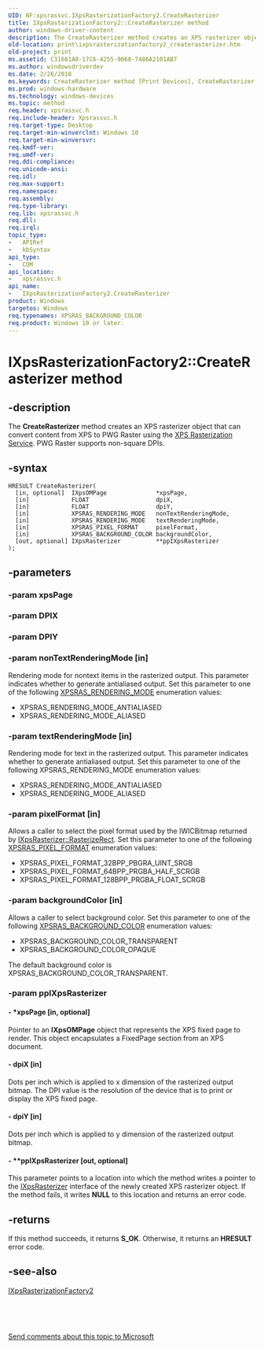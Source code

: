 ```yaml
---
UID: NF:xpsrassvc.IXpsRasterizationFactory2.CreateRasterizer
title: IXpsRasterizationFactory2::CreateRasterizer method
author: windows-driver-content
description: The CreateRasterizer method creates an XPS rasterizer object that can convert content from XPS to PWG Raster using the XPS Rasterization Service. PWG Raster supports non-square DPIs.
old-location: print\ixpsrasterizationfactory2_createrasterizer.htm
old-project: print
ms.assetid: C31681A0-17C6-4255-9068-7486A2101AB7
ms.author: windowsdriverdev
ms.date: 2/26/2018
ms.keywords: CreateRasterizer method [Print Devices], CreateRasterizer method [Print Devices], IXpsRasterizationFactory2 interface, CreateRasterizer,IXpsRasterizationFactory2.CreateRasterizer, IXpsRasterizationFactory2, IXpsRasterizationFactory2 interface [Print Devices], CreateRasterizer method, IXpsRasterizationFactory2::CreateRasterizer, print.ixpsrasterizationfactory2_createrasterizer, xpsrassvc/IXpsRasterizationFactory2::CreateRasterizer
ms.prod: windows-hardware
ms.technology: windows-devices
ms.topic: method
req.header: xpsrassvc.h
req.include-header: Xpsrassvc.h
req.target-type: Desktop
req.target-min-winverclnt: Windows 10
req.target-min-winversvr: 
req.kmdf-ver: 
req.umdf-ver: 
req.ddi-compliance: 
req.unicode-ansi: 
req.idl: 
req.max-support: 
req.namespace: 
req.assembly: 
req.type-library: 
req.lib: xpsrassvc.h
req.dll: 
req.irql: 
topic_type:
-	APIRef
-	kbSyntax
api_type:
-	COM
api_location:
-	xpsrassvc.h
api_name:
-	IXpsRasterizationFactory2.CreateRasterizer
product: Windows
targetos: Windows
req.typenames: XPSRAS_BACKGROUND_COLOR
req.product: Windows 10 or later.
---
```


# IXpsRasterizationFactory2::CreateRasterizer method


## -description


The <b>CreateRasterizer</b> method creates an XPS rasterizer object that can convert content from XPS to PWG Raster using the <a href="https://msdn.microsoft.com/a0493b5f-d6f7-4f69-9c6e-e112c29250c9">XPS Rasterization Service</a>. PWG Raster supports non-square DPIs.



## -syntax


````
HRESULT CreateRasterizer(
  [in, optional]  IXpsOMPage              *xpsPage,
  [in]            FLOAT                   dpiX,
  [in]            FLOAT                   dpiY,
  [in]            XPSRAS_RENDERING_MODE   nonTextRenderingMode,
  [in]            XPSRAS_RENDERING_MODE   textRenderingMode,
  [in]            XPSRAS_PIXEL_FORMAT     pixelFormat,
  [in]            XPSRAS_BACKGROUND_COLOR backgroundColor,
  [out, optional] IXpsRasterizer          **ppIXpsRasterizer
);
````


## -parameters




### -param xpsPage




### -param DPIX




### -param DPIY




### -param nonTextRenderingMode [in]

Rendering mode for nontext items in the rasterized output. This parameter indicates whether to generate antialiased output. Set this parameter to one of the following <a href="..\xpsrassvc\ne-xpsrassvc-__midl___midl_itf_xpsrassvc_0000_0001_0001.md">XPSRAS_RENDERING_MODE</a> enumeration values:

<ul>
<li>
XPSRAS_RENDERING_MODE_ANTIALIASED

</li>
<li>
XPSRAS_RENDERING_MODE_ALIASED

</li>
</ul>

### -param textRenderingMode [in]

Rendering mode for text in the rasterized output. This parameter indicates whether to generate antialiased output. Set this parameter to one of the following XPSRAS_RENDERING_MODE enumeration values:

<ul>
<li>
XPSRAS_RENDERING_MODE_ANTIALIASED

</li>
<li>
XPSRAS_RENDERING_MODE_ALIASED

</li>
</ul>

### -param pixelFormat [in]

Allows a caller to select the pixel format used by the IWICBitmap returned by <a href="https://msdn.microsoft.com/library/windows/hardware/ff556365">IXpsRasterizer::RasterizeRect</a>. Set this parameter to one of the following <a href="..\xpsrassvc\ne-xpsrassvc-__midl___midl_itf_xpsrassvc_0000_0003_0001.md">XPSRAS_PIXEL_FORMAT</a> enumeration values:

<ul>
<li>
XPSRAS_PIXEL_FORMAT_32BPP_PBGRA_UINT_SRGB

</li>
<li>
XPSRAS_PIXEL_FORMAT_64BPP_PRGBA_HALF_SCRGB

</li>
<li>
XPSRAS_PIXEL_FORMAT_128BPP_PRGBA_FLOAT_SCRGB

</li>
</ul>

### -param backgroundColor [in]

Allows a caller to select background color. Set this parameter to one of the following <a href="..\xpsrassvc\ne-xpsrassvc-__midl___midl_itf_xpsrassvc_0000_0004_0001.md">XPSRAS_BACKGROUND_COLOR</a> enumeration values:

<ul>
<li>
XPSRAS_BACKGROUND_COLOR_TRANSPARENT

</li>
<li>
XPSRAS_BACKGROUND_COLOR_OPAQUE

</li>
</ul>
The default background color is XPSRAS_BACKGROUND_COLOR_TRANSPARENT.


### -param ppIXpsRasterizer






#### - *xpsPage [in, optional]

Pointer to an <b>IXpsOMPage</b> object that represents the XPS fixed page to render. This object encapsulates a FixedPage section from an XPS document. 


#### - dpiX [in]

Dots per inch which is applied to x dimension of the rasterized output bitmap. The DPI value is the resolution of the device that is to print or display the XPS fixed page.


#### - dpiY [in]

Dots per inch which is applied to y dimension of the rasterized output bitmap.


#### - **ppIXpsRasterizer [out, optional]

This parameter points to a location into which the method writes a pointer to the <a href="..\xpsrassvc\nn-xpsrassvc-ixpsrasterizer.md">IXpsRasterizer</a> interface of the newly created XPS rasterizer object. If the method fails, it writes <b>NULL</b> to this location and returns an error code.



## -returns



If this method succeeds, it returns <b>S_OK</b>. Otherwise, it returns an <b>HRESULT</b> error code.




## -see-also

<a href="..\xpsrassvc\nn-xpsrassvc-ixpsrasterizationfactory2.md">IXpsRasterizationFactory2</a>



 

 

<a href="mailto:wsddocfb@microsoft.com?subject=Documentation%20feedback [print\print]:%20IXpsRasterizationFactory2::CreateRasterizer method%20 RELEASE:%20(2/26/2018)&amp;body=%0A%0APRIVACY STATEMENT%0A%0AWe use your feedback to improve the documentation. We don't use your email address for any other purpose, and we'll remove your email address from our system after the issue that you're reporting is fixed. While we're working to fix this issue, we might send you an email message to ask for more info. Later, we might also send you an email message to let you know that we've addressed your feedback.%0A%0AFor more info about Microsoft's privacy policy, see http://privacy.microsoft.com/en-us/default.aspx." title="Send comments about this topic to Microsoft">Send comments about this topic to Microsoft</a>

